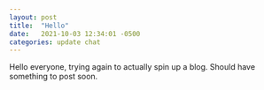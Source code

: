 ```yaml
---
layout: post
title:  "Hello"
date:   2021-10-03 12:34:01 -0500
categories: update chat
---
```

Hello everyone, trying again to actually spin up a blog. Should have something to post soon.
